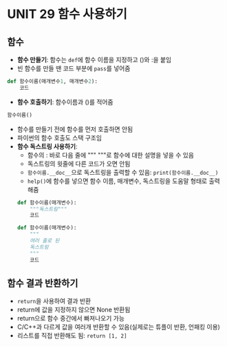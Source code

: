 # UNIT 29 함수 사용하기

## 함수
- **함수 만들기**: 함수는 `def`에 함수 이름을 지정하고 ()와 :을 붙임
- 빈 함수를 만들 땐 코드 부분에 `pass`를 넣어줌
```python
def 함수이름(매개변수1, 매개변수2):
    코드
```
- **함수 호출하기**: 함수이름과 ()를 적어줌
```python
함수이름()
```
- 함수를 만들기 전에 함수를 먼저 호출하면 안됨
- 파이썬의 함수 호출도 스택 구조임
- **함수 독스트링 사용하기**:
    * 함수의 : 바로 다음 줄에 """ """로 함수에 대한 설명을 넣을 수 있음
    * 독스트링의 윗줄에 다른 코드가 오면 안됨
    * `함수이름.__doc__`으로 독스트링을 출력할 수 있음: `print(함수이름.__doc__)`
    * `help()`에 함수를 넣으면 함수 이름, 매개변수, 독스트링을 도움말 형태로 출력해줌
    ```python
    def 함수이름(매개변수):
        """독스트링"""
        코드
    
    def 함수이름(매개변수):
        """
        여러 줄로 된
        독스트링
        """
        코드
    ```

## 함수 결과 반환하기
- `return`을 사용하여 결과 반환
- return에 값을 지정하지 않으면 None 반환됨
- return으로 함수 중간에서 빠져나오기 가능
- C/C++과 다르게 값을 여러개 반환할 수 있음(실제로는 튜플이 반환, 언패킹 이용)
- 리스트를 직접 반환해도 됨: `return [1, 2]`